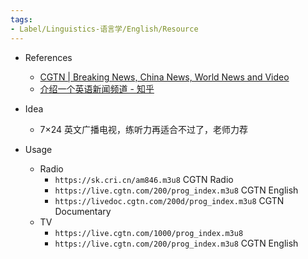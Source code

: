 ```yaml
---
tags:
- Label/Linguistics-语言学/English/Resource
---
```


- References
    - [CGTN | Breaking News, China News, World News and Video](https://www.cgtn.com/)
    - [介绍一个英语新闻频道 - 知乎](https://zhuanlan.zhihu.com/p/165221904)

- Idea
    - 7×24 英文广播电视，练听力再适合不过了，老师力荐

- Usage
    - Radio
        - `https://sk.cri.cn/am846.m3u8` CGTN Radio
        - `https://live.cgtn.com/200/prog_index.m3u8` CGTN English
        - `https://livedoc.cgtn.com/200d/prog_index.m3u8` CGTN Documentary
    - TV
        - `https://live.cgtn.com/1000/prog_index.m3u8`
        - `https://live.cgtn.com/200/prog_index.m3u8` CGTN English
